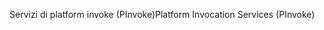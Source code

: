 <span data-ttu-id="aa961-101">Servizi di platform invoke (PInvoke)</span><span class="sxs-lookup"><span data-stu-id="aa961-101">Platform Invocation Services (PInvoke)</span></span>